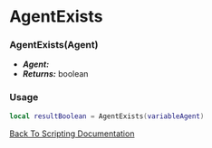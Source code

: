 # AgentExists

### AgentExists(Agent)
- ***Agent:*** 
- ***Returns:*** boolean

### Usage

```Lua
local resultBoolean = AgentExists(variableAgent)
```


[Back To Scripting Documentation](../README.md)
